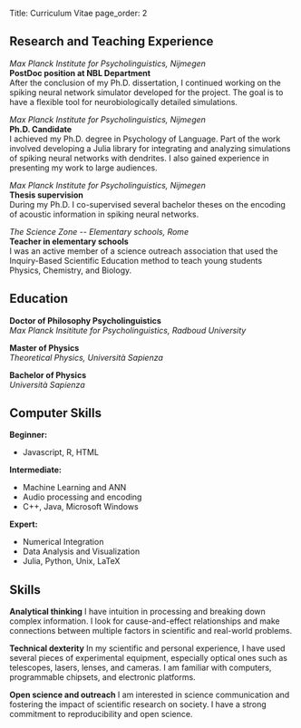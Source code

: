Title: Curriculum Vitae
page_order: 2


## Research and Teaching Experience

_Max Planck Institute for Psycholinguistics, Nijmegen_<br>
__PostDoc position at NBL Department__ <br>
After the conclusion of my Ph.D. dissertation, I continued working on the spiking neural network
simulator developed for the project. The goal is to have a flexible tool
for neurobiologically detailed simulations.

_Max Planck Institute for Psycholinguistics, Nijmegen_<br>
__Ph.D. Candidate__<br>
 I achieved my Ph.D. degree in Psychology of Language. Part of the work involved developing a Julia library for integrating and analyzing simulations of spiking neural networks with dendrites. I also gained experience in presenting my work to large audiences.

_Max Planck Institute for Psycholinguistics, Nijmegen_ <br>
__Thesis supervision__ <br> 
During my Ph.D. I co-supervised several bachelor theses on the encoding of acoustic information in spiking neural networks.

_The Science Zone -- Elementary schools, Rome_ <br>
__Teacher in elementary schools__ <br>
 I was an active member of a science
outreach association that used the Inquiry-Based Scientific Education
method to teach young students Physics, Chemistry, and Biology.

## Education

__Doctor of Philosophy Psycholinguistics__ <br>
_Max Planck Insititute for Psycholinguistics, Radboud University_

__Master of Physics__ <br> _Theoretical Physics, Università Sapienza_

__Bachelor of Physics__ <br> _Università Sapienza_

## Computer Skills

__Beginner:__

- Javascript, R, HTML

__Intermediate:__ 

- Machine Learning and ANN
- Audio processing and encoding
- C++, Java, Microsoft Windows

__Expert:__

- Numerical Integration
- Data Analysis and Visualization
- Julia, Python, Unix, LaTeX


## Skills

__Analytical thinking__
I have intuition in processing and breaking down complex information. I look for cause-and-effect relationships and make connections between multiple factors in scientific and real-world problems. 

__Technical dexterity__
In my scientific and personal experience, I have used several pieces of experimental equipment, especially optical ones such as telescopes, lasers, lenses, and cameras. I am familiar with computers, programmable chipsets, and electronic platforms. 

__Open science and outreach__
I am interested in science communication and fostering the impact of scientific research on society. I have a strong commitment to reproducibility and open science.

